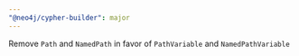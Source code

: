```yaml
---
"@neo4j/cypher-builder": major
---
```


Remove `Path` and `NamedPath` in favor of `PathVariable` and `NamedPathVariable`
